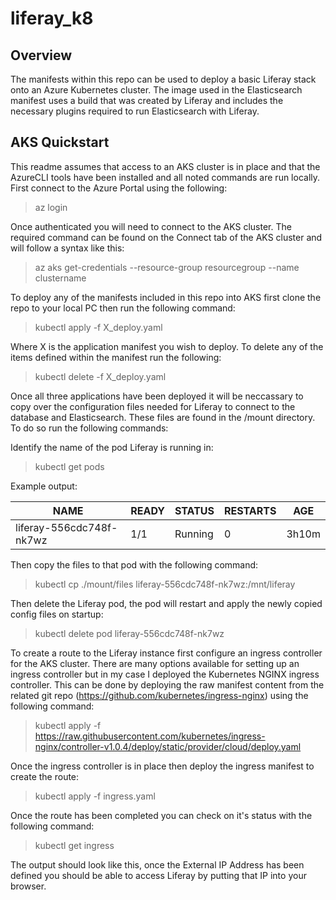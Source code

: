 # liferay_k8

## Overview
The manifests within this repo can be used to deploy a basic Liferay stack onto an Azure Kubernetes cluster.  The image used in the Elasticsearch manifest uses a build that was created by Liferay and includes the necessary plugins required to run Elasticsearch with Liferay.

## AKS Quickstart
This readme assumes that access to an AKS cluster is in place and that the AzureCLI tools have been installed and all noted commands are run locally.  First connect to the Azure Portal using the following:

> az login


Once authenticated you will need to connect to the AKS cluster.  The required command can be found on the Connect tab of the AKS cluster and will follow a syntax like this:

> az aks get-credentials --resource-group resourcegroup --name clustername


To deploy any of the manifests included in this repo into AKS first clone the repo to your local PC then run the following command:

> kubectl apply -f X_deploy.yaml


Where X is the application manifest you wish to deploy.  To delete any of the items defined within the manifest run the following:
  
> kubectl delete -f X_deploy.yaml


Once all three applications have been deployed it will be neccassary to copy over the configuration files needed for Liferay to connect to the database and Elasticsearch.  These files are found in the /mount directory.  To do so run the following commands:
  
Identify the name of the pod Liferay is running in:

> kubectl get pods


Example output:  

| NAME | READY | STATUS | RESTARTS | AGE |
| --- | --- | --- | --- | --- |
| liferay-556cdc748f-nk7wz | 1/1 | Running | 0 | 3h10m |  


Then copy the files to that pod with the following command:

> kubectl cp ./mount/files liferay-556cdc748f-nk7wz:/mnt/liferay


Then delete the Liferay pod, the pod will restart and apply the newly copied config files on startup:

> kubectl delete pod liferay-556cdc748f-nk7wz

To create a route to the Liferay instance first configure an ingress controller for the AKS cluster.  There are many options available for setting up an ingress controller but in my case I deployed the Kubernetes NGINX ingress controller.  This can be done by deploying the raw manifest content from the related git repo (https://github.com/kubernetes/ingress-nginx) using the following command:

> kubectl apply -f https://raw.githubusercontent.com/kubernetes/ingress-nginx/controller-v1.0.4/deploy/static/provider/cloud/deploy.yaml

Once the ingress controller is in place then deploy the ingress manifest to create the route:

> kubectl apply -f ingress.yaml

Once the route has been completed you can check on it's status with the following command:

> kubectl get ingress

The output should look like this, once the External IP Address has been defined you should be able to access Liferay by putting that IP into your browser.

  
 
